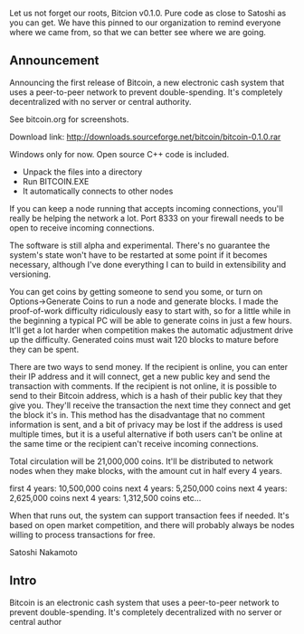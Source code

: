 Let us not forget our roots, Bitcion v0.1.0. Pure code as close to Satoshi as you can get.
We have this pinned to our organization to remind everyone where we came from, so that we
can better see where we are going.

Announcement
-----
Announcing the first release of Bitcoin, a new electronic cash
system that uses a peer-to-peer network to prevent double-spending.
It's completely decentralized with no server or central authority.

See bitcoin.org for screenshots.

Download link:
http://downloads.sourceforge.net/bitcoin/bitcoin-0.1.0.rar

Windows only for now. Open source C++ code is included.

- Unpack the files into a directory
- Run BITCOIN.EXE
- It automatically connects to other nodes

If you can keep a node running that accepts incoming connections,
you'll really be helping the network a lot. Port 8333 on your
firewall needs to be open to receive incoming connections.

The software is still alpha and experimental. There's no guarantee
the system's state won't have to be restarted at some point if it
becomes necessary, although I've done everything I can to build in
extensibility and versioning.

You can get coins by getting someone to send you some, or turn on
Options->Generate Coins to run a node and generate blocks. I made
the proof-of-work difficulty ridiculously easy to start with, so
for a little while in the beginning a typical PC will be able to
generate coins in just a few hours. It'll get a lot harder when
competition makes the automatic adjustment drive up the difficulty.
Generated coins must wait 120 blocks to mature before they can be
spent.

There are two ways to send money. If the recipient is online, you
can enter their IP address and it will connect, get a new public
key and send the transaction with comments. If the recipient is
not online, it is possible to send to their Bitcoin address, which
is a hash of their public key that they give you. They'll receive
the transaction the next time they connect and get the block it's
in. This method has the disadvantage that no comment information
is sent, and a bit of privacy may be lost if the address is used
multiple times, but it is a useful alternative if both users can't
be online at the same time or the recipient can't receive incoming
connections.

Total circulation will be 21,000,000 coins. It'll be distributed
to network nodes when they make blocks, with the amount cut in half
every 4 years.

first 4 years: 10,500,000 coins
next 4 years: 5,250,000 coins
next 4 years: 2,625,000 coins
next 4 years: 1,312,500 coins
etc...

When that runs out, the system can support transaction fees if
needed. It's based on open market competition, and there will
probably always be nodes willing to process transactions for free.

Satoshi Nakamoto


Intro
-----
Bitcoin is an electronic cash system that uses a peer-to-peer network to
prevent double-spending.  It's completely decentralized with no server or
central author